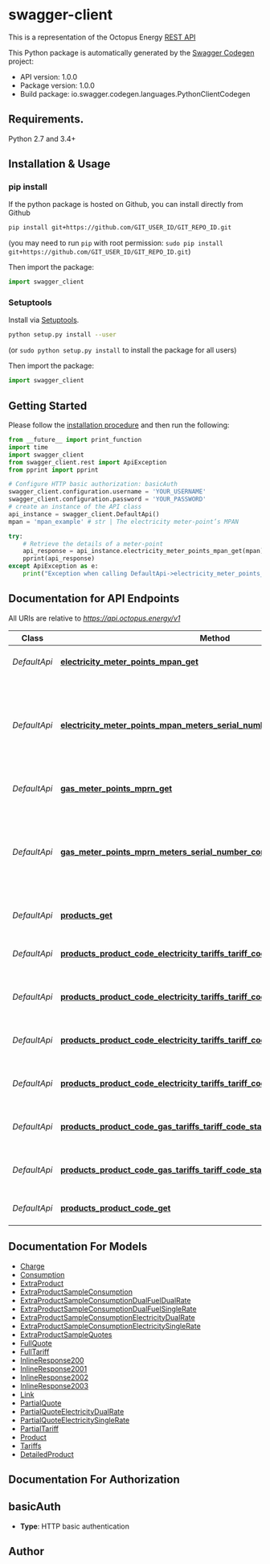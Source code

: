 # swagger-client
This is a representation of the Octopus Energy [REST API](https://developer.octopus.energy/docs/api/)

This Python package is automatically generated by the [Swagger Codegen](https://github.com/swagger-api/swagger-codegen) project:

- API version: 1.0.0
- Package version: 1.0.0
- Build package: io.swagger.codegen.languages.PythonClientCodegen

## Requirements.

Python 2.7 and 3.4+

## Installation & Usage
### pip install

If the python package is hosted on Github, you can install directly from Github

```sh
pip install git+https://github.com/GIT_USER_ID/GIT_REPO_ID.git
```
(you may need to run `pip` with root permission: `sudo pip install git+https://github.com/GIT_USER_ID/GIT_REPO_ID.git`)

Then import the package:
```python
import swagger_client 
```

### Setuptools

Install via [Setuptools](http://pypi.python.org/pypi/setuptools).

```sh
python setup.py install --user
```
(or `sudo python setup.py install` to install the package for all users)

Then import the package:
```python
import swagger_client
```

## Getting Started

Please follow the [installation procedure](#installation--usage) and then run the following:

```python
from __future__ import print_function
import time
import swagger_client
from swagger_client.rest import ApiException
from pprint import pprint

# Configure HTTP basic authorization: basicAuth
swagger_client.configuration.username = 'YOUR_USERNAME'
swagger_client.configuration.password = 'YOUR_PASSWORD'
# create an instance of the API class
api_instance = swagger_client.DefaultApi()
mpan = 'mpan_example' # str | The electricity meter-point’s MPAN

try:
    # Retrieve the details of a meter-point
    api_response = api_instance.electricity_meter_points_mpan_get(mpan)
    pprint(api_response)
except ApiException as e:
    print("Exception when calling DefaultApi->electricity_meter_points_mpan_get: %s\n" % e)

```

## Documentation for API Endpoints

All URIs are relative to *https://api.octopus.energy/v1*

Class | Method | HTTP request | Description
------------ | ------------- | ------------- | -------------
*DefaultApi* | [**electricity_meter_points_mpan_get**](docs/DefaultApi.md#electricity_meter_points_mpan_get) | **GET** /electricity-meter-points/{mpan} | Retrieve the details of a meter-point
*DefaultApi* | [**electricity_meter_points_mpan_meters_serial_number_consumption_get**](docs/DefaultApi.md#electricity_meter_points_mpan_meters_serial_number_consumption_get) | **GET** /electricity-meter-points/{mpan}/meters/{serial_number}/consumption/ | Return a list of kWh consumption values for half-hour periods for a given meter-point and meter
*DefaultApi* | [**gas_meter_points_mprn_get**](docs/DefaultApi.md#gas_meter_points_mprn_get) | **GET** /gas-meter-points/{mprn} | Retrieve the details of a meter-point
*DefaultApi* | [**gas_meter_points_mprn_meters_serial_number_consumption_get**](docs/DefaultApi.md#gas_meter_points_mprn_meters_serial_number_consumption_get) | **GET** /gas-meter-points/{mprn}/meters/{serial_number}/consumption/ | Return a list of kWh consumption values for half-hour periods for a given meter-point and meter
*DefaultApi* | [**products_get**](docs/DefaultApi.md#products_get) | **GET** /products | a list of energy products
*DefaultApi* | [**products_product_code_electricity_tariffs_tariff_code_day_unit_rates_get**](docs/DefaultApi.md#products_product_code_electricity_tariffs_tariff_code_day_unit_rates_get) | **GET** /products/{product_code}/electricity-tariffs/{tariff_code}/day-unit-rates | a list of unit rates and standing charges
*DefaultApi* | [**products_product_code_electricity_tariffs_tariff_code_night_unit_rates_get**](docs/DefaultApi.md#products_product_code_electricity_tariffs_tariff_code_night_unit_rates_get) | **GET** /products/{product_code}/electricity-tariffs/{tariff_code}/night-unit-rates/ | a list of unit rates and standing charges
*DefaultApi* | [**products_product_code_electricity_tariffs_tariff_code_standard_unit_rates_get**](docs/DefaultApi.md#products_product_code_electricity_tariffs_tariff_code_standard_unit_rates_get) | **GET** /products/{product_code}/electricity-tariffs/{tariff_code}/standard-unit-rates/ | a list of unit rates and standing charges
*DefaultApi* | [**products_product_code_electricity_tariffs_tariff_code_standing_charges_get**](docs/DefaultApi.md#products_product_code_electricity_tariffs_tariff_code_standing_charges_get) | **GET** /products/{product_code}/electricity-tariffs/{tariff_code}/standing-charges | a list of unit rates and standing charges
*DefaultApi* | [**products_product_code_gas_tariffs_tariff_code_standard_unit_rates_get**](docs/DefaultApi.md#products_product_code_gas_tariffs_tariff_code_standard_unit_rates_get) | **GET** /products/{product_code}/gas-tariffs/{tariff_code}/standard-unit-rates | a list of unit rates and standing charges
*DefaultApi* | [**products_product_code_gas_tariffs_tariff_code_standing_charges_get**](docs/DefaultApi.md#products_product_code_gas_tariffs_tariff_code_standing_charges_get) | **GET** /products/{product_code}/gas-tariffs/{tariff_code}/standing-charges | a list of unit rates and standing charges
*DefaultApi* | [**products_product_code_get**](docs/DefaultApi.md#products_product_code_get) | **GET** /products/{product_code} | a list of energy products


## Documentation For Models

 - [Charge](docs/Charge.md)
 - [Consumption](docs/Consumption.md)
 - [ExtraProduct](docs/ExtraProduct.md)
 - [ExtraProductSampleConsumption](docs/ExtraProductSampleConsumption.md)
 - [ExtraProductSampleConsumptionDualFuelDualRate](docs/ExtraProductSampleConsumptionDualFuelDualRate.md)
 - [ExtraProductSampleConsumptionDualFuelSingleRate](docs/ExtraProductSampleConsumptionDualFuelSingleRate.md)
 - [ExtraProductSampleConsumptionElectricityDualRate](docs/ExtraProductSampleConsumptionElectricityDualRate.md)
 - [ExtraProductSampleConsumptionElectricitySingleRate](docs/ExtraProductSampleConsumptionElectricitySingleRate.md)
 - [ExtraProductSampleQuotes](docs/ExtraProductSampleQuotes.md)
 - [FullQuote](docs/FullQuote.md)
 - [FullTariff](docs/FullTariff.md)
 - [InlineResponse200](docs/InlineResponse200.md)
 - [InlineResponse2001](docs/InlineResponse2001.md)
 - [InlineResponse2002](docs/InlineResponse2002.md)
 - [InlineResponse2003](docs/InlineResponse2003.md)
 - [Link](docs/Link.md)
 - [PartialQuote](docs/PartialQuote.md)
 - [PartialQuoteElectricityDualRate](docs/PartialQuoteElectricityDualRate.md)
 - [PartialQuoteElectricitySingleRate](docs/PartialQuoteElectricitySingleRate.md)
 - [PartialTariff](docs/PartialTariff.md)
 - [Product](docs/Product.md)
 - [Tariffs](docs/Tariffs.md)
 - [DetailedProduct](docs/DetailedProduct.md)


## Documentation For Authorization


## basicAuth

- **Type**: HTTP basic authentication


## Author



